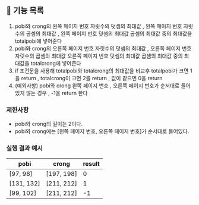 ## 🚀 기능 목록

1. pobi와 crong의 왼쪽 페이지 번호 자릿수의 덧셈의 최대값 , 왼쪽 페이지 번호 자릿수의 곱셈의 최대값 , 왼쪽 페이지 번호 덧셈의 최대값 곱셈의 최대값 중의 최대값을 totalpobi에 넣어준다
2. pobi와 crong의 오른쪽 페이지 번호 자릿수의 덧셈의 최대값 , 오른쪽 페이지 번호 자릿수의 곱셈의 최대값 오른쪽 페이지 번호 덧셈의 최대값 곱셈의 최대값 중의 최대값을 totalcrong에 넣어준다
3. if 조건문을 사용해 totalpobi와 totalcrong의 최대값을 비교후 totalpobi가 크면 1을 return , totalcrong이 크면 2를 return , 값이 같으면 0을 return
4. (예외사항) pobi와 crong 왼쪽 페이지 번호 , 오른쪽 페이지 번호가 순서대로 들어있지 않는 경우 , -1을 return 한다
### 제한사항

- pobi와 crong의 길이는 2이다.
- pobi와 crong에는 [왼쪽 페이지 번호, 오른쪽 페이지 번호]가 순서대로 들어있다.

### 실행 결과 예시

| pobi | crong | result |
| --- | --- | --- |
| [97, 98] | [197, 198] | 0 |
| [131, 132] | [211, 212] | 1 |
| [99, 102] | [211, 212] | -1 |